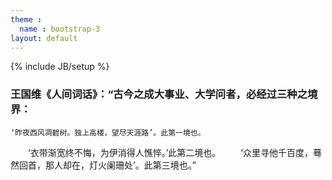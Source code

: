 ```yaml
---
theme :
  name : bootstrap-3
layout: default
---
```

{% include JB/setup %}

### 王国维《人间词话》：“古今之成大事业、大学问者，必经过三种之境界：
    ‘昨夜西风凋碧树。独上高楼，望尽天涯路’。此第一境也。
　　‘衣带渐宽终不悔，为伊消得人憔悴。’此第二境也。
　　‘众里寻他千百度，蓦然回首，那人却在，灯火阑珊处’。此第三境也。”
